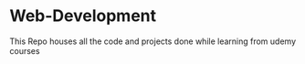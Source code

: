 # Web-Development
This Repo houses all the code and projects done while learning from udemy courses
